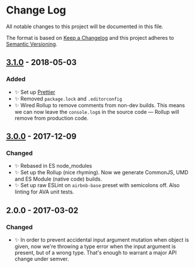 # Change Log

All notable changes to this project will be documented in this file.

The format is based on [Keep a Changelog](http://keepachangelog.com/)
and this project adheres to [Semantic Versioning](http://semver.org/).

## [3.1.0] - 2018-05-03

### Added

* ✨ Set up [Prettier](https://prettier.io)
* ✨ Removed `package.lock` and `.editorconfig`
* ✨ Wired Rollup to remove comments from non-dev builds. This means we can now leave the `console.log`s in the source code — Rollup will remove from production code.

## [3.0.0] - 2017-12-09

### Changed

* ✨ Rebased in ES node_modules
* ✨ Set up the Rollup (nice rhyming). Now we generate CommonJS, UMD and ES Module (native code) builds.
* ✨ Set up raw ESLint on `airbnb-base` preset with semicolons off. Also linting for AVA unit tests.

## 2.0.0 - 2017-03-02

### Changed

* ✨ In order to prevent accidental input argument mutation when object is given, now we're throwing a type error when the input argument is present, but of a wrong type. That's enough to warrant a major API change under semver.

[3.1.0]: https://github.com/codsen/detect-is-it-html-or-xhtml/compare/v3.0.0...v3.1.0
[3.0.0]: https://github.com/codsen/detect-is-it-html-or-xhtml/compare/v2.0.0...v3.0.0
[2.0.0]: https://github.com/codsen/detect-is-it-html-or-xhtml/compare/v1.6.0...v2.0.0
